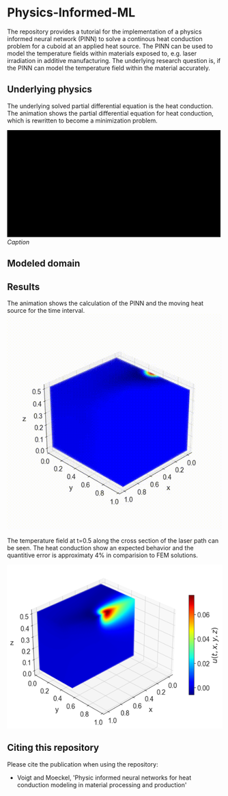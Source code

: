 # Physics-Informed-ML
The repository provides a tutorial for the implementation of a physics informed neural network (PINN) to solve a continous heat conduction problem for a cuboid at an applied heat source. The PINN can be used to model the temperature fields within materials exposed to, e.g. laser irradiation in additive manufacturing. The underlying research question is, if the PINN can model the temperature field within the material accurately. 

## Underlying physics
The underlying solved partial differential equation is the heat conduction. The animation shows the partial differential equation for heat conduction, which is rewritten to become a minimization problem.

<p>
  <img src='Images/Video_manim_PDE_Heat.gif' width=500 height=250 alt>
  <em>Caption</em>
</p>

  
## Modeled domain


## Results
The animation shows the calculation of the PINN and the moving heat source for the time interval. 
![Caption](Images/Video_3D.gif)

The temperature field at t=0.5 along the cross section of the laser path can be seen. The heat conduction show an expected behavior and the quantitive error is approximaty 4% in comparision to FEM solutions. 

![alt text](https://github.com/J-wq/Physics-Informed-ML/blob/main/Images/PINN_simulation_cross_section.png?raw=true)


## Citing this repository
Please cite the publication when using the repository:
- Voigt and Moeckel, 'Physic informed neural networks for heat conduction modeling in material processing and production'

